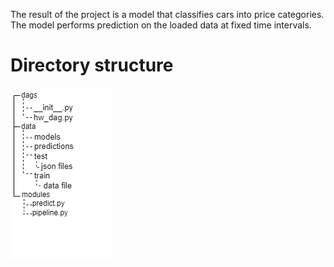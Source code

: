 The result of the project is a model that classifies cars into price categories. The model performs prediction on the loaded data at fixed time intervals.
# Directory structure
![](./Structure.png)
